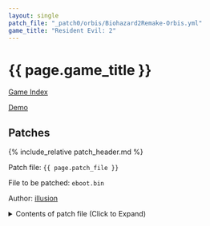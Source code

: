 ```yaml
---
layout: single
patch_file: "_patch0/orbis/Biohazard2Remake-Orbis.yml"
game_title: "Resident Evil: 2"
---
```


# {{ page.game_title }}

[Game Index](/patch/#ps4)

[Demo](https://youtu.be/Qf3BCH8-ZPM)

## Patches

{% include_relative patch_header.md %}

Patch file: `{{ page.patch_file }}`

File to be patched: `eboot.bin`

Author: [illusion](https://twitter.com/illusion0002)

<details>
<summary>Contents of patch file (Click to Expand)</summary>

{% highlight yml %}
{% flexible_include {{ page.patch_file }} %}
{% endhighlight %}

</details>
